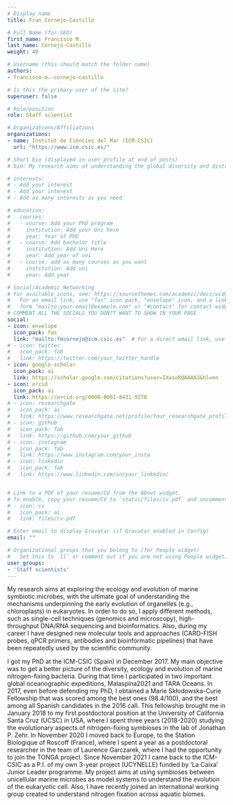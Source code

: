 ```yaml
---
# Display name
title: Fran Cornejo-Castillo

# Full Name (for SEO)
first_name: Francisco M.
last_name: Cornejo-Castillo
weight: 40

# Username (this should match the folder name)
authors:
- francisco-m.-cornejo-castillo

# Is this the primary user of the site?
superuser: false

# Role/position
role: Staff scientist

# Organizations/Affiliations
organizations:
- name: Institut de Ciències del Mar (ICM-CSIC)
  url: "https://www.icm.csic.es/"

# Short bio (displayed in user profile at end of posts)
# bio: My research aims at understanding the global diversity and distribution of eukaryotic and prokaryotic microbes employing curated phylogenetic frameworks focusing on novel environmental taxa.

# interests:
# - Add your interest
# - Add your interest
# - Add as many interests as you need

# education:
#   courses:
#   - course: Add your PhD program
#     institution: Add your Uni here
#     year: Year of PhD
#   - course: Add bachelor title
#     institution: Add Uni Here
#     year: Add year of uni
#   - course: add as many courses as you want
#     institution: Add uni
#     year: Add year

# Social/Academic Networking
# For available icons, see: https://sourcethemes.com/academic/docs/widgets/#icons
#   For an email link, use "fas" icon pack, "envelope" icon, and a link in the
#   form "mailto:your-email@example.com" or "#contact" for contact widget.
# COMMENT ALL THE SOCIALS YOU DON?T WANT TO SHOW IN YOUR PAGE
social:
- icon: envelope
  icon_pack: fas
  link: "mailto:fmcornejo@icm.csic.es"  # For a direct email link, use "mailto:test@example.org".
# - icon: twitter
#   icon_pack: fab
#   link: https://twitter.com/your_twitter_handle
- icon: google-scholar
  icon_pack: ai
  link: https://scholar.google.com/citations?user=IXasoRQAAAAJ&hl=en
- icon: orcid
  icon_pack: ai
  link: https://orcid.org/0000-0001-8431-9278
# - icon: researchgate
#   icon_pack: ai
#   link: https://www.researchgate.net/profile/Your_researchgate_profile
# - icon: github
#   icon_pack: fab
#   link: https://github.com/your_github
# - icon: instagram
#   icon_pack: fab
#   link: https://www.instagram.com/your_insta
# - icon: linkedin
#   icon_pack: fab
#   link: https://www.linkedin.com/in/your_linkedin/


# Link to a PDF of your resume/CV from the About widget.
# To enable, copy your resume/CV to `static/files/cv.pdf` and uncomment the lines below.
# - icon: cv
#   icon_pack: ai
#   link: files/cv.pdf

# Enter email to display Gravatar (if Gravatar enabled in Config)
email: ""

# Organizational groups that you belong to (for People widget)
#   Set this to `[]` or comment out if you are not using People widget.
user_groups:
- 'Staff scientists'
---
```



My research aims at exploring the ecology and evolution of marine symbiotic microbes, with the ultimate goal of understanding the mechanisms underpinning the early evolution of organelles (e.g., chloroplasts) in eukaryotes. In order to do so, I apply different methods, such as single-cell techniques (genomics and microscopy), high-throughput DNA/RNA sequencing and bioinformatics. Also, during my career I have designed new molecular tools and approaches (CARD-FISH probes, qPCR primers, antibodies and bioinformatic pipelines) that have been repeatedly used by the scientific community.

I got my PhD at the ICM-CSIC (Spain) in December 2017. My main objective was to get a better picture of the diversity, ecology and evolution of marine nitrogen-fixing bacteria. During that time I participated in two important global oceanographic expeditions, Malaspina2021 and TARA Oceans. In 2017, even before defending my PhD, I obtained a Marie Skłodowska-Curie Fellowship that was scored among the best ones (98.4/100), and the best among all Spanish candidates in the 2016 call. This fellowship brought me in January 2018 to my first postdoctoral position at the University of California Santa Cruz (UCSC) in USA, where I spent three years (2018-2020) studying the evolutionary aspects of nitrogen-fixing symbioses in the lab of Jonathan P. Zehr. In November 2020 I moved back to Europe, to the Station Biologique of Roscoff (France), where I spent a year as a postdoctoral researcher in the team of Laurence Garczarek, where I had the opportunity to join the TONGA project. Since November 2021 I came back to the ICM-CSIC as a P.I. of my own 3-year project (UCYNELLE) funded by ‘La Caixa’ Junior Leader programme. My project aims at using symbioses between unicellular marine microbes as model systems to understand the evolution of the eukaryotic cell. Also, I have recently joined an international working group created to understand nitrogen fixation across aquatic biomes.

